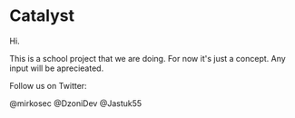 Catalyst
========

Hi.

This is a school project that we are doing. For now it's just a concept. Any input will be aprecieated.

Follow us on Twitter:

@mirkosec @DzoniDev @Jastuk55
